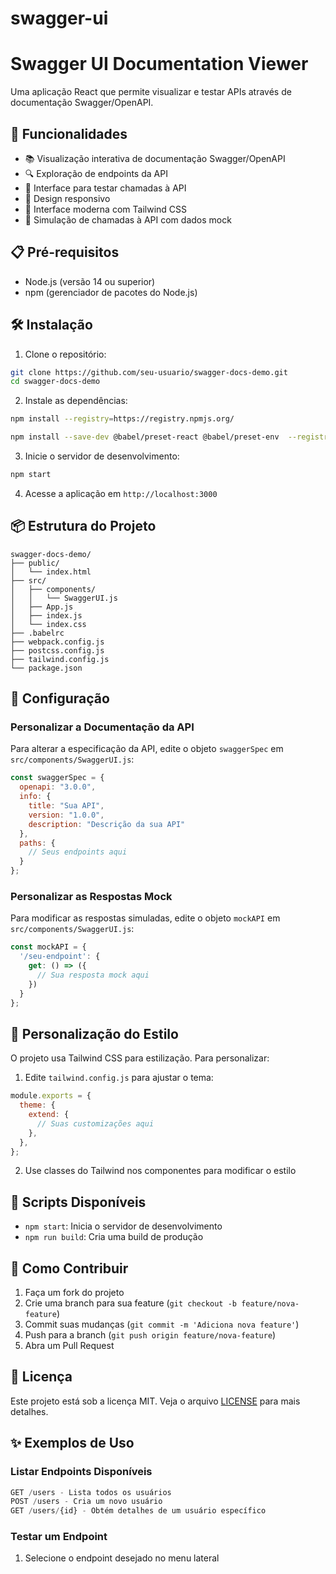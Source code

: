 # swagger-ui

# Swagger UI Documentation Viewer

Uma aplicação React que permite visualizar e testar APIs através de documentação Swagger/OpenAPI.

## 🚀 Funcionalidades

- 📚 Visualização interativa de documentação Swagger/OpenAPI
- 🔍 Exploração de endpoints da API
- 🧪 Interface para testar chamadas à API
- 📱 Design responsivo
- 🎨 Interface moderna com Tailwind CSS
- 🔄 Simulação de chamadas à API com dados mock

## 📋 Pré-requisitos

- Node.js (versão 14 ou superior)
- npm (gerenciador de pacotes do Node.js)

## 🛠️ Instalação

1. Clone o repositório:
```bash
git clone https://github.com/seu-usuario/swagger-docs-demo.git
cd swagger-docs-demo
```

2. Instale as dependências:
```bash
npm install --registry=https://registry.npmjs.org/

npm install --save-dev @babel/preset-react @babel/preset-env  --registry=https://registry.npmjs.org/
```

3. Inicie o servidor de desenvolvimento:
```bash
npm start 
```

4. Acesse a aplicação em `http://localhost:3000`

## 📦 Estrutura do Projeto

```
swagger-docs-demo/
├── public/
│   └── index.html
├── src/
│   ├── components/
│   │   └── SwaggerUI.js
│   ├── App.js
│   ├── index.js
│   └── index.css
├── .babelrc
├── webpack.config.js
├── postcss.config.js
├── tailwind.config.js
└── package.json
```

## 🔧 Configuração

### Personalizar a Documentação da API

Para alterar a especificação da API, edite o objeto `swaggerSpec` em `src/components/SwaggerUI.js`:

```javascript
const swaggerSpec = {
  openapi: "3.0.0",
  info: {
    title: "Sua API",
    version: "1.0.0",
    description: "Descrição da sua API"
  },
  paths: {
    // Seus endpoints aqui
  }
};
```

### Personalizar as Respostas Mock

Para modificar as respostas simuladas, edite o objeto `mockAPI` em `src/components/SwaggerUI.js`:

```javascript
const mockAPI = {
  '/seu-endpoint': {
    get: () => ({
      // Sua resposta mock aqui
    })
  }
};
```

## 🎨 Personalização do Estilo

O projeto usa Tailwind CSS para estilização. Para personalizar:

1. Edite `tailwind.config.js` para ajustar o tema:
```javascript
module.exports = {
  theme: {
    extend: {
      // Suas customizações aqui
    },
  },
};
```

2. Use classes do Tailwind nos componentes para modificar o estilo

## 📝 Scripts Disponíveis

- `npm start`: Inicia o servidor de desenvolvimento
- `npm run build`: Cria uma build de produção

## 🤝 Como Contribuir

1. Faça um fork do projeto
2. Crie uma branch para sua feature (`git checkout -b feature/nova-feature`)
3. Commit suas mudanças (`git commit -m 'Adiciona nova feature'`)
4. Push para a branch (`git push origin feature/nova-feature`)
5. Abra um Pull Request

## 📄 Licença

Este projeto está sob a licença MIT. Veja o arquivo [LICENSE](LICENSE) para mais detalhes.

## ✨ Exemplos de Uso

### Listar Endpoints Disponíveis
```javascript
GET /users - Lista todos os usuários
POST /users - Cria um novo usuário
GET /users/{id} - Obtém detalhes de um usuário específico
```

### Testar um Endpoint
1. Selecione o endpoint desejado no menu lateral